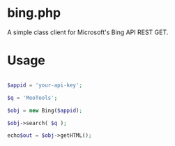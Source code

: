 # bing.php

A simple class client for Microsoft's Bing API REST GET.

# Usage

```php

$appid = 'your-api-key';

$q = 'MooTools';

$obj = new Bing($appid);

$obj->search( $q );

echo$out = $obj->getHTML();

```